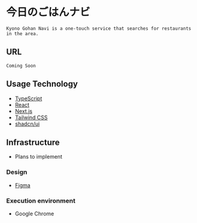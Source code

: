 # 今日のごはんナビ

    Kyono Gohan Navi is a one-touch service that searches for restaurants in the area.

## URL

    Coming Soon

## Usage Technology

- [TypeScript](https://www.typescriptlang.org/)
- [React](https://react.dev/)
- [Next.js](https://nextjs.org/)
- [Tailwind CSS](https://tailwindcss.com/)
- [shadcn/ui](https://ui.shadcn.com)

## Infrastructure

- Plans to implement

### Design

- [Figma](https://www.figma.com/)

### Execution environment

- Google Chrome

